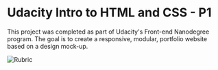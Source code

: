 # Udacity Intro to HTML and CSS - P1

This project was completed as part of Udacity's Front-end Nanodegree program. The goal is to create a responsive, modular, portfolio website based on a design mock-up.

![Rubric](https://dl.dropbox.com/s/flbq8u3wqkbxy8y/Screenshot%202017-07-17%2020.56.00.png?dl=0)
